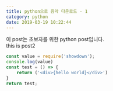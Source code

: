 ```yaml
---
title: python으로 음악 다운로드 - 1
category: python
date: 2019-03-19 10:22:44
---
```

<!--break-->
이 post는 초보자를 위한 python post입니다.  
this is post2
<!--break-->



```javascript
const value = require('showdown');
console.log(value)
const test = () => {
    return ('<div>{hello world}</div>')
}
return test;
```